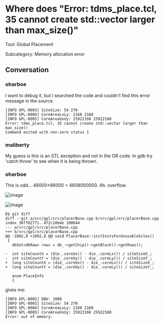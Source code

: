 # Where does "Error: tdms_place.tcl, 35 cannot create std::vector larger than max_size()"

Tool: Global Placement

Subcategory: Memory allocation error

## Conversation

### oharboe
I want to debug it, but I searched the code and couldn't find this error message in the source.

```
[INFO GPL-0003] SiteSize: 54 270
[INFO GPL-0004] CoreAreaLxLy: 2160 2160
[INFO GPL-0005] CoreAreaUxUy: 25922160 25922160
Error: tdms_place.tcl, 35 cannot create std::vector larger than max_size()
Command exited with non-zero status 1
```


### maliberty
My guess is this is an STL exception and not in the OR code.  In gdb try 'catch throw' to see when it is being thrown.

### oharboe
This is odd... 48000*96000 = 4608000000. Ah. overflow.

![image](https://github.com/The-OpenROAD-Project/OpenROAD/assets/2798822/ca384a53-04da-42fd-9039-014b3bdd89f9)

![image](https://github.com/The-OpenROAD-Project/OpenROAD/assets/2798822/a0156546-48aa-4c6c-84a1-ee9b89647226)


```
D$ git diff
diff --git a/src/gpl/src/placerBase.cpp b/src/gpl/src/placerBase.cpp
index 30ff82771..4f2c10b4e 100644
--- a/src/gpl/src/placerBase.cpp
+++ b/src/gpl/src/placerBase.cpp
@@ -1002,8 +1002,8 @@ void PlacerBase::initInstsForUnusableSites()
 {
   dbSet<dbRow> rows = db_->getChip()->getBlock()->getRows();
 
-  int siteCountX = (die_.coreUx() - die_.coreLx()) / siteSizeX_;
-  int siteCountY = (die_.coreUy() - die_.coreLy()) / siteSizeY_;
+  long siteCountX = (die_.coreUx() - die_.coreLx()) / siteSizeX_;
+  long siteCountY = (die_.coreUy() - die_.coreLy()) / siteSizeY_;
 
   enum PlaceInfo
   {
```

gives me:

```
[INFO GPL-0002] DBU: 1000
[INFO GPL-0003] SiteSize: 54 270
[INFO GPL-0004] CoreAreaLxLy: 2160 2160
[INFO GPL-0005] CoreAreaUxUy: 25922160 25922160
Error: out of memory.
```

